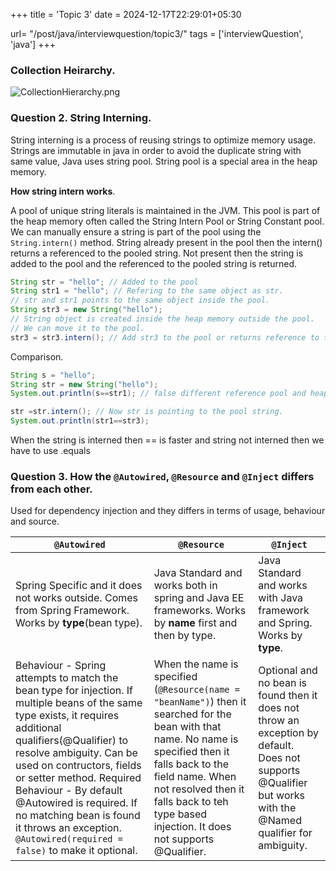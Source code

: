 +++
title = 'Topic 3'
date = 2024-12-17T22:29:01+05:30

url= "/post/java/interviewquestion/topic3/"
tags = ['interviewQuestion', 'java']
+++

### Collection Heirarchy.

![CollectionHierarchy.png](/images/Java/InterviewQuestion/CollectionHierarchy.png)

### Question 2. String Interning.

String interning is a process of reusing strings to optimize memory usage. Strings are immutable in java in order to
avoid the duplicate string with same value, Java uses string pool. String pool is a special area in the heap memory.

**How string intern works**.

A pool of unique string literals is maintained in the JVM. This pool is part of the heap memory often called the String
Intern Pool or String Constant pool.
We can manually ensure a string is part of the pool using the `String.intern()` method. String already present in the
pool then the intern() returns a referenced to the pooled string. Not present then the string is added to the pool and
the referenced to the pooled string is returned.

```java
String str = "hello"; // Added to the pool
String str1 = "hello"; // Refering to the same object as str.
// str and str1 points to the same object inside the pool.
String str3 = new String("hello");
// String object is created inside the heap memory outside the pool.
// We can move it to the pool.
str3 = str3.intern(); // Add str3 to the pool or returns reference to the pooled string.

```

Comparison.

```java
String s = "hello";
String str = new String("hello");
System.out.println(s==str1); // false different reference pool and heap.

str =str.intern(); // Now str is pointing to the pool string.
System.out.println(str1==str3);
```

When the string is interned then == is faster and string not interned then we have to use .equals

### Question 3. How the `@Autowired`, `@Resource` and `@Inject` differs from each other.

Used for dependency injection and they differs in terms of usage, behaviour and source.

| `@Autowired`                                                                                              | `@Resource`                                                                                                                                                                                                                                                            | `@Inject`                                                                  |
|-----------------------------------------------------------------------------------------------------------|------------------------------------------------------------------------------------------------------------------------------------------------------------------------------------------------------------------------------------------------------------------------|----------------------------------------------------------------------------|
| Spring Specific and it does not works outside. Comes from Spring Framework. Works by **type**(bean type). | Java Standard and works both in spring and Java EE frameworks. Works by **name** first and then by type.                                                                                                                                                               | Java Standard and works with Java framework and Spring. Works by **type**. |
|Behaviour - Spring attempts to match the bean type for injection. If multiple beans of the same type exists, it requires additional qualifiers(@Qualifier) to resolve ambiguity. Can be used on contructors, fields or setter method. Required Behaviour - By default @Autowired is required. If no matching bean is found it throws an exception. `@Autowired(required = false)` to make it optional. | When the name is specified (`@Resource(name = "beanName")`) then it searched for the bean with that name. No name is specified then it falls back to the field name. When not resolved then it falls back to teh type based injection. It does not supports @Qualifier. | Optional and no bean is found then it does not throw an exception by default. Does not supports @Qualifier but works with the @Named qualifier for ambiguity.|
